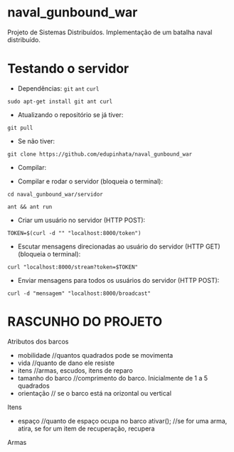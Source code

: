 naval_gunbound_war
==================

Projeto de Sistemas Distribuídos. Implementação de um batalha naval distribuído.


Testando o servidor
=====================

* Dependências: `git` `ant` `curl`

`sudo apt-get install git ant curl`

* Atualizando o repositório se já tiver:

`git pull`

* Se não tiver:

`git clone https://github.com/edupinhata/naval_gunbound_war`

* Compilar:

* Compilar e rodar o servidor (bloqueia o terminal):

`cd naval_gunbound_war/servidor`

`ant && ant run`

* Criar um usuário no servidor (HTTP POST):

`TOKEN=$(curl -d "" "localhost:8000/token")`

* Escutar mensagens direcionadas ao usuário do servidor (HTTP GET) (bloqueia o terminal):

`curl "localhost:8000/stream?token=$TOKEN"`

* Enviar mensagens para todos os usuários do servidor (HTTP POST):

`curl -d "mensagem" "localhost:8000/broadcast"`

RASCUNHO DO PROJETO
==============================

Atributos dos barcos
* mobilidade //quantos quadrados pode se movimenta
* vida //quanto de dano ele resiste
* itens //armas, escudos, itens de reparo
* tamanho do barco //comprimento do barco. Inicialmente de 1 a 5 quadrados
* orientação // se o barco está na orizontal ou vertical



Itens
- espaço //quanto de espaço ocupa no barco
ativar(); //se for uma arma, atira, se for um item de recuperação, recupera

Armas

